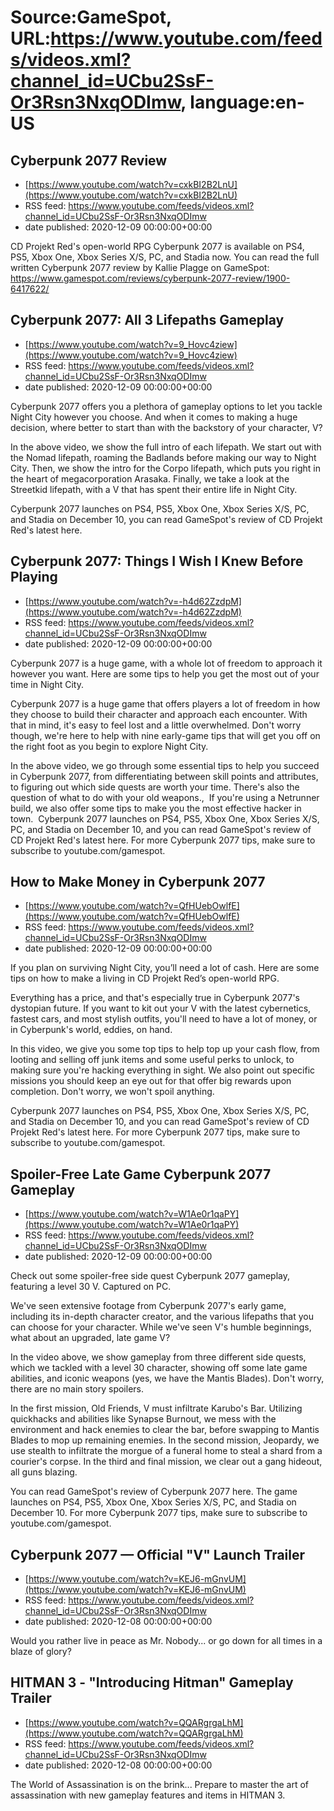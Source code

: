 # Source:GameSpot, URL:https://www.youtube.com/feeds/videos.xml?channel_id=UCbu2SsF-Or3Rsn3NxqODImw, language:en-US

## Cyberpunk 2077 Review
 - [https://www.youtube.com/watch?v=cxkBI2B2LnU](https://www.youtube.com/watch?v=cxkBI2B2LnU)
 - RSS feed: https://www.youtube.com/feeds/videos.xml?channel_id=UCbu2SsF-Or3Rsn3NxqODImw
 - date published: 2020-12-09 00:00:00+00:00

CD Projekt Red's open-world RPG Cyberpunk 2077 is available on PS4, PS5, Xbox One, Xbox Series X/S, PC, and Stadia now. You can read the full written Cyberpunk 2077  review by Kallie Plagge on GameSpot: https://www.gamespot.com/reviews/cyberpunk-2077-review/1900-6417622/

## Cyberpunk 2077: All 3 Lifepaths Gameplay
 - [https://www.youtube.com/watch?v=9_Hovc4ziew](https://www.youtube.com/watch?v=9_Hovc4ziew)
 - RSS feed: https://www.youtube.com/feeds/videos.xml?channel_id=UCbu2SsF-Or3Rsn3NxqODImw
 - date published: 2020-12-09 00:00:00+00:00

Cyberpunk 2077 offers you a plethora of gameplay options to let you tackle Night City however you choose. And when it comes to making a huge decision, where better to start than with the backstory of your character, V? 

In the above video, we show the full intro of each lifepath. We start out with the Nomad lifepath, roaming the Badlands before making our way to Night City. Then, we show the intro for the Corpo lifepath, which puts you right in the heart of megacorporation Arasaka. Finally, we take a look at the Streetkid lifepath, with a V that has spent their entire life in Night City. 

Cyberpunk 2077 launches on PS4, PS5, Xbox One, Xbox Series X/S, PC, and Stadia on December 10, you can read GameSpot's review of CD Projekt Red's latest here.

## Cyberpunk 2077: Things I Wish I Knew Before Playing
 - [https://www.youtube.com/watch?v=-h4d62ZzdpM](https://www.youtube.com/watch?v=-h4d62ZzdpM)
 - RSS feed: https://www.youtube.com/feeds/videos.xml?channel_id=UCbu2SsF-Or3Rsn3NxqODImw
 - date published: 2020-12-09 00:00:00+00:00

Cyberpunk 2077 is a huge game, with a whole lot of freedom to approach it however you want. Here are some tips to help you get the most out of your time in Night City.

Cyberpunk 2077 is a huge game that offers players a lot of freedom in how they choose to build their character and approach each encounter. With that in mind, it's easy to feel lost and a little overwhelmed. Don't worry though, we're here to help with nine early-game tips that will get you off on the right foot as you begin to explore Night City.

In the above video, we go through some essential tips to help you succeed in Cyberpunk 2077, from differentiating between skill points and attributes, to figuring out which side quests are worth your time. There's also the question of what to do with your old weapons.,  If you're using a Netrunner build, we also offer some tips to make you the most effective hacker in town. 
Cyberpunk 2077 launches on PS4, PS5, Xbox One, Xbox Series X/S, PC, and Stadia on December 10, and you can read GameSpot's review of CD Projekt Red's latest here. For more Cyberpunk 2077 tips, make sure to subscribe to youtube.com/gamespot.

## How to Make Money in Cyberpunk 2077
 - [https://www.youtube.com/watch?v=QfHUebOwlfE](https://www.youtube.com/watch?v=QfHUebOwlfE)
 - RSS feed: https://www.youtube.com/feeds/videos.xml?channel_id=UCbu2SsF-Or3Rsn3NxqODImw
 - date published: 2020-12-09 00:00:00+00:00

If you plan on surviving Night City, you’ll need a lot of cash. Here are some tips on how to make a living in CD Projekt Red’s open-world RPG.

Everything has a price, and that's especially true in Cyberpunk 2077's dystopian future. If you want to kit out your V with the latest cybernetics, fastest cars, and most stylish outfits, you'll need to have a lot of money, or in Cyberpunk's world, eddies, on hand.

In this video, we give you some top tips to help top up your cash flow, from looting and selling off junk items and some useful perks to unlock, to making sure you're hacking everything in sight. We also point out specific missions you should keep an eye out for that offer big rewards upon completion. Don't worry, we won't spoil anything. 

Cyberpunk 2077 launches on PS4, PS5, Xbox One, Xbox Series X/S, PC, and Stadia on December 10, and you can read GameSpot's review of CD Projekt Red's latest here. For more Cyberpunk 2077 tips, make sure to subscribe to youtube.com/gamespot.

## Spoiler-Free Late Game Cyberpunk 2077 Gameplay
 - [https://www.youtube.com/watch?v=W1Ae0r1qaPY](https://www.youtube.com/watch?v=W1Ae0r1qaPY)
 - RSS feed: https://www.youtube.com/feeds/videos.xml?channel_id=UCbu2SsF-Or3Rsn3NxqODImw
 - date published: 2020-12-09 00:00:00+00:00

Check out some spoiler-free side quest Cyberpunk 2077 gameplay, featuring a level 30 V. Captured on PC. 

We've seen extensive footage from Cyberpunk 2077's early game, including its in-depth character creator, and the various lifepaths that you can choose for your character. While we've seen V's humble beginnings, what about an upgraded, late game V? 

In the video above, we show gameplay from three different side quests, which we tackled with a level 30 character, showing off some late game abilities, and iconic weapons (yes, we have the Mantis Blades). Don't worry, there are no main story spoilers. 

In the first mission, Old Friends, V must infiltrate Karubo's Bar. Utilizing quickhacks and abilities like Synapse Burnout, we mess with the environment and hack enemies to clear the bar, before swapping to Mantis Blades to mop up remaining enemies. In the second mission, Jeopardy, we use stealth to infiltrate the morgue of a funeral home to steal a shard from a courier's corpse. In the third and final mission, we clear out a gang hideout, all guns blazing. 

You can read GameSpot's review of Cyberpunk 2077 here. The game launches on PS4, PS5, Xbox One, Xbox Series X/S, PC, and Stadia on December 10. For more Cyberpunk 2077 tips, make sure to subscribe to youtube.com/gamespot.

## Cyberpunk 2077 — Official "V" Launch Trailer
 - [https://www.youtube.com/watch?v=KEJ6-mGnvUM](https://www.youtube.com/watch?v=KEJ6-mGnvUM)
 - RSS feed: https://www.youtube.com/feeds/videos.xml?channel_id=UCbu2SsF-Or3Rsn3NxqODImw
 - date published: 2020-12-08 00:00:00+00:00

Would you rather live in peace as Mr. Nobody... or go down for all times in a blaze of glory?

## HITMAN 3 - "Introducing Hitman" Gameplay Trailer
 - [https://www.youtube.com/watch?v=QQARgrgaLhM](https://www.youtube.com/watch?v=QQARgrgaLhM)
 - RSS feed: https://www.youtube.com/feeds/videos.xml?channel_id=UCbu2SsF-Or3Rsn3NxqODImw
 - date published: 2020-12-08 00:00:00+00:00

The World of Assassination is on the brink... Prepare to master the art of assassination with new gameplay features and items in HITMAN 3.


